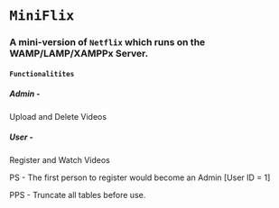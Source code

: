 # `MiniFlix`

### A mini-version of ```Netflix``` which runs on the WAMP/LAMP/XAMPPx Server.

#### ```Functionalitites```       

##### Admin - 
Upload and Delete Videos

##### User -
Register and Watch Videos

PS - The first person to register would become an Admin [User ID = 1]

PPS - Truncate all tables before use.
            
      
     
